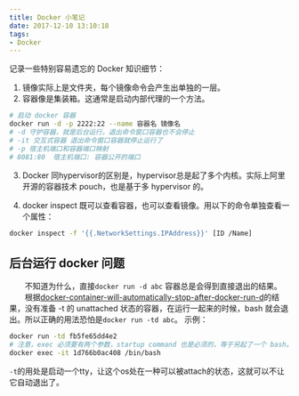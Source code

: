 ```yaml
---
title: Docker 小笔记
date: 2017-12-10 13:10:18
tags:
- Docker
---
```

记录一些特别容易遗忘的 Docker 知识细节：
1. 镜像实际上是文件夹，每个镜像命令会产生出单独的一层。
2. 容器像是集装箱。这通常是启动内部代理的一个方法。
```bash
# 启动 docker 容器
docker run -d -p 2222:22 --name 容器名 镜像名
# -d 守护容器，就是后台运行，退出命令窗口容器也不会停止
# -it 交互式容器 退出命令窗口容器就停止运行了
# -p 宿主机端口和容器端口映射
# 8081:80  宿主机端口: 容器公开的端口
```
3. Docker 同hypervisor的区别是，hypervisor总是起了多个内核。实际上阿里开源的容器技术 pouch，也是基于多 hypervisor 的。

4. docker inspect 既可以查看容器，也可以查看镜像。用以下的命令单独查看一个属性：
```bash
docker inspect -f '{{.NetworkSettings.IPAddress}}' [ID /Name]
```

## 后台运行 docker 问题

&emsp;&emsp;不知道为什么，直接`docker run -d abc` 容器总是会得到直接退出的结果。
&emsp;&emsp;根据[docker-container-will-automatically-stop-after-docker-run-d][1]的结果，没有准备 -t 的 unattached 状态的容器，在运行一起来的时候，bash 就会退出。所以正确的用法恐怕是`docker run -td abc`。
示例：

```bash
docker run -td fb5fe65dd4e2
# 注意，exec 必须要有两个参数，startup command 也是必须的，等于另起了一个 bash。
docker exec -it 1d766b0ac408 /bin/bash
```

`-t`的用处是启动一个tty，让这个os处在一种可以被attach的状态，这就可以不让它自动退出了。

  [1]: https://stackoverflow.com/questions/30209776/docker-container-will-automatically-stop-after-docker-run-d